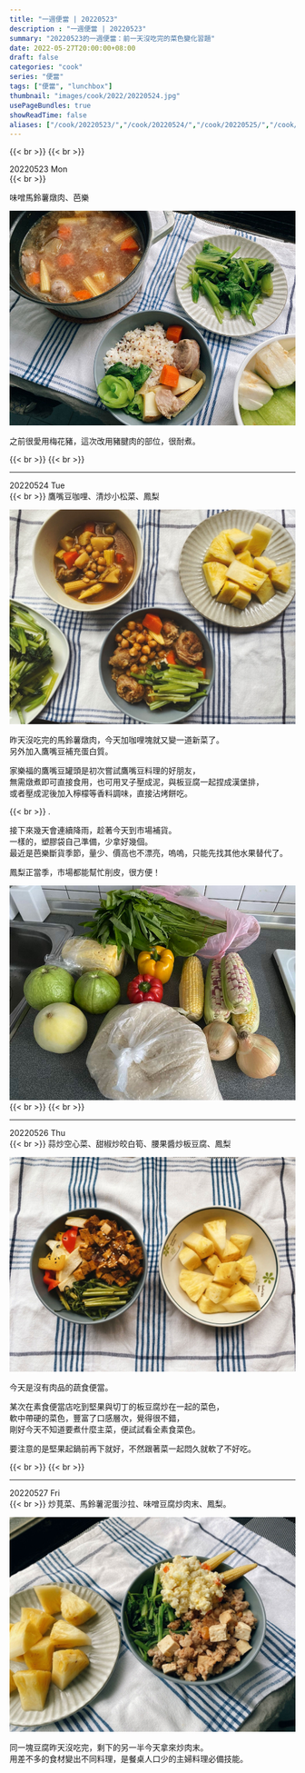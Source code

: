 ```yaml
---
title: "一週便當 | 20220523"
description : "一週便當 | 20220523"
summary: "20220523的一週便當：前一天沒吃完的菜色變化習題"
date: 2022-05-27T20:00:00+08:00
draft: false
categories: "cook"
series: "便當"
tags: ["便當", "lunchbox"]
thumbnail: "images/cook/2022/20220524.jpg"
usePageBundles: true
showReadTime: false
aliases: ["/cook/20220523/","/cook/20220524/","/cook/20220525/","/cook/20220526/","/cook/20220527/"]
---
```

{{< br >}}
{{< br >}}

<div class="border-item"><span>20220523 Mon</span></div>
{{< br >}}

味噌馬鈴薯燉肉、芭樂

![20220523 味噌馬鈴薯燉肉](20220523_bento_1.jpg)

之前很愛用梅花豬，這次改用豬腱肉的部位，很耐煮。

{{< br >}}
{{< br >}}

---

<div class="border-item"><span>20220524 Tue</span></div>
{{< br >}}
鷹嘴豆咖哩、清炒小松菜、鳳梨

![20220524 鷹嘴豆咖哩、清炒小松菜、鳳梨](20220524_bento_1.jpg)

昨天沒吃完的馬鈴薯燉肉，今天加咖哩塊就又變一道新菜了。
\
另外加入鷹嘴豆補充蛋白質。

家樂福的鷹嘴豆罐頭是初次嘗試鷹嘴豆料理的好朋友，
\
無需燉煮即可直接食用，也可用叉子壓成泥，與板豆腐一起捏成漢堡排，
\
或者壓成泥後加入檸檬等香料調味，直接沾烤餅吃。

{{< br >}}
.

接下來幾天會連續降雨，趁著今天到市場補貨。
\
一樣的，塑膠袋自己準備，少拿好幾個。
\
最近是芭樂斷貨季節，量少、價高也不漂亮，嗚嗚，只能先找其他水果替代了。

鳳梨正當季，市場都能幫忙削皮，很方便！

![20220524 塑膠袋都是重複使用的](20220524_bento_3.jpg)
{{< br >}}
{{< br >}}

---

<div class="border-item"><span>20220526 Thu</span></div>
{{< br >}}
蒜炒空心菜、甜椒炒皎白筍、腰果醬炒板豆腐、鳳梨

![20220526 蒜炒空心菜、甜椒炒皎白筍、腰果醬炒板豆腐、鳳梨](20220526_bento_1.jpg)

今天是沒有肉品的蔬食便當。

某次在素食便當店吃到堅果與切丁的板豆腐炒在一起的菜色，
\
軟中帶硬的菜色，豐富了口感層次，覺得很不錯，
\
剛好今天不知道要煮什麼主菜，便試試看全素食菜色。

要注意的是堅果起鍋前再下就好，不然跟著菜一起悶久就軟了不好吃。

{{< br >}}
{{< br >}}

---

<div class="border-item"><span>20220527 Fri</span></div>
{{< br >}}
炒莧菜、馬鈴薯泥蛋沙拉、味噌豆腐炒肉末、鳳梨。

![20220527 炒莧菜、馬鈴薯泥蛋沙拉、味噌豆腐炒肉末、鳳梨](20220527_bento_1.jpg)

同一塊豆腐昨天沒吃完，剩下的另一半今天拿來炒肉末。
\
用差不多的食材變出不同料理，是餐桌人口少的主婦料理必備技能。
